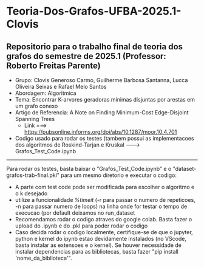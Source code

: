 # **Teoria-Dos-Grafos-UFBA-2025.1-Clovis**
## Repositorio para o trabalho final de teoria dos grafos do semestre de 2025.1 (Professor: Roberto Freitas Parente)

* Grupo: Clovis Generoso Carmo, Guilherme Barbosa Santanna, Lucca Oliveira Seixas e Rafael Melo Santos
* Abordagem: Algoritmica
* Tema: Encontrar K-arvores geradoras minimas disjuntas por arestas em um grafo conexo
* Artigo de Referencia: A Note on Finding Minimum-Cost Edge-Disjoint Spanning Trees
  * Link ===> https://pubsonline.informs.org/doi/abs/10.1287/moor.10.4.701
* Codigo usado para rodar os testes (tambem possui as implementacoes dos algoritmos de Roskind-Tarjan e Kruskal ---> Grafos_Test_Code.ipynb
___
Para rodar os testes, basta baixar o "Grafos_Test_Code.ipynb" e o "dataset-grafos-trab-final.pkl" para um mesmo diretorio e executar o codigo: 
* A parte com test code pode ser modificada para escolher o algoritmo e o k desejado
* utilize  a funcionalidade *%timeit* (-r para passar o numero de repeticoes, -n para passar numero de loops) na linha onde for testar o tempo de execucao (por default deixamos no run_dataset
* Recomendamos rodar o codigo atraves do google colab. Basta fazer o upload do .ipynb e do .pkl para poder rodar o codigo
* Caso decida rodar o codigo localmente, certifique-se de que o jupyter, python e kernel do ipynb estao devidamente instalados (no VScode, basta instalar as extensoes e o kernel). Se houver necessidade de instalar dependencias para as bibliotecas, basta fazer  "pip install 'nome_da_biblioteca'".
